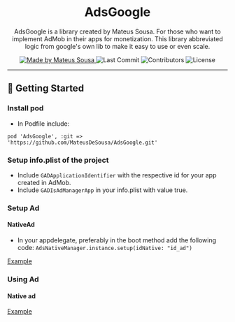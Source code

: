 <h1 align="center">
  AdsGoogle
</h1>

<p align="center">
AdsGoogle is a library created by Mateus Sousa. For those who want to implement AdMob in their apps for monetization. This library abbreviated logic from google's own lib to make it easy to use or even scale.</p>

<p align="center">
  <a href="https://github.com/mateusdesousa">
    <img alt="Made by Mateus Sousa" src="https://img.shields.io/badge/made%20by-Mateus%20Sousa-brightgreen">
  </a>

  <img alt="Last Commit" src="https://img.shields.io/github/last-commit/mateusdesousa/AdsGoogle">

  <img alt="Contributors" src="https://img.shields.io/github/contributors/mateusdesousa/AdsGoogle">

  <img alt="License" src="https://img.shields.io/badge/license-MIT-%2304D361">
</p>

---

## 🚀 Getting Started

### Install pod

- In Podfile include:

```pod 'AdsGoogle', :git => 'https://github.com/MateusDeSousa/AdsGoogle.git'```

### Setup info.plist of the project

- Include ```GADApplicationIdentifier``` with the respective id for your app created in AdMob.
- Include ```GADIsAdManagerApp``` in your info.plist with value true.

### Setup Ad

#### NativeAd

- In your appdelegate, preferably in the boot method add the following code:
```AdsNativeManager.instance.setup(idNative: "id_ad")```

<a href="https://www.google.com.br">Example</a>


### Using Ad

#### Native ad
<a href="https://github.com/MateusDeSousa/AdsGoogle/blob/master/ExampleNative/ExampleNative/ViewController.swift">Example</a>
